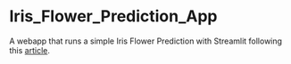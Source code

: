 # Iris_Flower_Prediction_App
A webapp that runs a simple Iris Flower Prediction with Streamlit following this [article](https://towardsdatascience.com/how-to-build-a-simple-machine-learning-web-app-in-python-68a45a0e0291).
